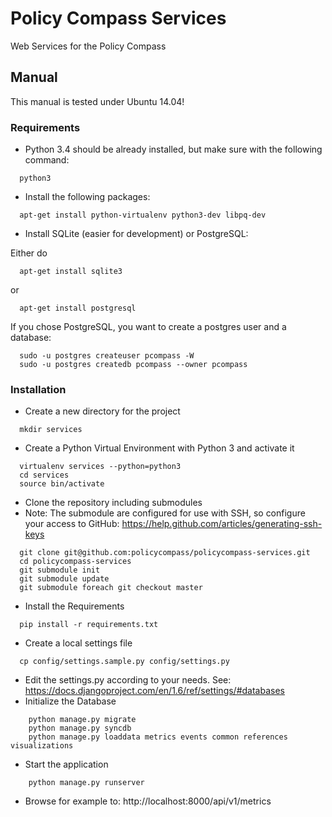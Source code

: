 # Policy Compass Services
Web Services for the Policy Compass


## Manual

This manual is tested under Ubuntu 14.04!

### Requirements

* Python 3.4 should be already installed, but make sure with the following command:
```shell
  python3
```
* Install the following packages:
```shell
  apt-get install python-virtualenv python3-dev libpq-dev
```
* Install SQLite (easier for development) or PostgreSQL:

Either do
```shell
  apt-get install sqlite3
```

or
```shell
  apt-get install postgresql
```

If you chose PostgreSQL, you want to create a postgres user and a database:

```shell
  sudo -u postgres createuser pcompass -W
  sudo -u postgres createdb pcompass --owner pcompass
```

### Installation
* Create a new directory for the project
```shell
  mkdir services
```
* Create a Python Virtual Environment with Python 3 and activate it
```shell
  virtualenv services --python=python3
  cd services
  source bin/activate
```
* Clone the repository including submodules
* Note: The submodule are configured for use with SSH, so configure your access to GitHub: https://help.github.com/articles/generating-ssh-keys
```shell
  git clone git@github.com:policycompass/policycompass-services.git
  cd policycompass-services
  git submodule init
  git submodule update
  git submodule foreach git checkout master
```
* Install the Requirements
```shell
  pip install -r requirements.txt
```
* Create a local settings file
```shell
  cp config/settings.sample.py config/settings.py
```
* Edit the settings.py according to your needs. See: https://docs.djangoproject.com/en/1.6/ref/settings/#databases
* Initialize the Database
```shell
	python manage.py migrate
    python manage.py syncdb
	python manage.py loaddata metrics events common references visualizations
```

* Start the application
```shell
	python manage.py runserver
```
* Browse for example to: http://localhost:8000/api/v1/metrics

